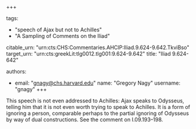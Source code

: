 +++

tags:
- "speech of Ajax but not to Achilles"
- "A Sampling of Comments on the Iliad"

citable_urn: "urn:cts:CHS:Commentaries.AHCIP:Iliad.9.624-9.642.TkviBso"
target_urn: "urn:cts:greekLit:tlg0012.tlg001:9.624-9.642"
title: "Iliad 9.624-642"

authors:
- email: "gnagy@chs.harvard.edu"
  name: "Gregory Nagy"
  username: "gnagy"
+++

<p>This speech is not even addressed to Achilles: Ajax speaks to Odysseus, telling him that it is not even worth trying to speak to Achilles. It is a form of ignoring a person, comparable perhaps to the partial ignoring of Odysseus by way of dual constructions. See the comment on I.09.193–198.  </p>